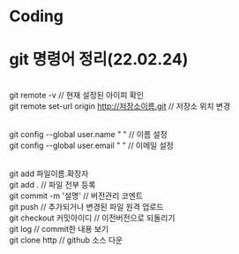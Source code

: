 # Coding

# git 명령어 정리(22.02.24)
<br>git remote -v // 현재 설정된 아이피 확인
<br>git remote set-url origin http://저장소이름.git // 저장소 위치 변경

<br>git config --global user.name " " // 이름 설정
<br>git config --global user.email " " // 이메일 설정

<br>git add 파일이름.확장자
<br>git add . // 파일 전부 등록
<br>git commit -m '설명' // 버전관리 코멘트
<br>git push // 추가되거나 변경된 파일 원격 업로드
<br>git checkout 커밋아이디 // 이전버전으로 되돌리기
<br>git log // commit한 내용 보기
<br>git clone http // github 소스 다운

